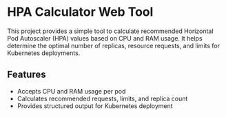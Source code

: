 # HPA Calculator Web Tool

This project provides a simple tool to calculate recommended Horizontal Pod Autoscaler (HPA) values based on CPU and RAM usage. It helps determine the optimal number of replicas, resource requests, and limits for Kubernetes deployments.

## Features
- Accepts CPU and RAM usage per pod
- Calculates recommended requests, limits, and replica count
- Provides structured output for Kubernetes deployment

